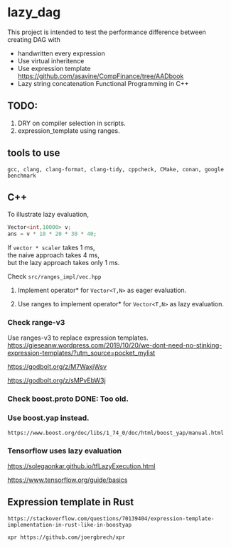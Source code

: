 # lazy_dag

This project is intended to test the performance difference 
between creating DAG with 
- handwritten every expression  
- Use virtual inheritence  
- Use expression template   
    https://github.com/asavine/CompFinance/tree/AADbook
- Lazy string concatenation
    Functional Programming in C++

## TODO:

1. DRY on compiler selection in scripts.
2. expression_template using ranges.




## tools to use 

``gcc, clang, clang-format, clang-tidy, cppcheck, CMake, conan, google benchmark``

## C++

To illustrate lazy evaluation,

```c++
Vector<int,10000> v;
ans = v * 10 * 20 * 30 * 40;
```
If `vector * scaler` takes 1 ms,  
the naive approach takes 4 ms,  
but the lazy approach takes only 1 ms.  

Check `src/ranges_impl/vec.hpp`

1. Implement operator* for `Vector<T,N>` as eager evaluation.

2. Use ranges to implement operator* for `Vector<T,N>` as lazy evaluation.

### Check range-v3

Use ranges-v3 to replace expression templates.  
https://gieseanw.wordpress.com/2019/10/20/we-dont-need-no-stinking-expression-templates/?utm_source=pocket_mylist

https://godbolt.org/z/M7WaxjWsv

https://godbolt.org/z/sMPvEbW3j

### Check boost.proto DONE: Too old. 

### Use boost.yap instead. 
    https://www.boost.org/doc/libs/1_74_0/doc/html/boost_yap/manual.html

    
### Tensorflow uses lazy evaluation

https://solegaonkar.github.io/tfLazyExecution.html

https://www.tensorflow.org/guide/basics


## Expression template in Rust
    https://stackoverflow.com/questions/70139404/expression-template-implementation-in-rust-like-in-boostyap

    xpr https://github.com/joergbrech/xpr